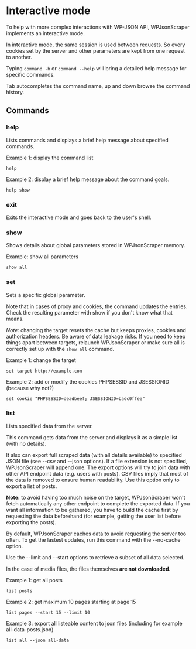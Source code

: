 # Interactive mode

To help with more complex interactions with WP-JSON API, WPJsonScraper implements an interactive mode.

In interactive mode, the same session is used between requests. So every cookies set by the server and other parameters are kept 
from one request to another.

Typing `command -h` or `command --help` will bring a detailed help message for specific commands.

Tab autocompletes the command name, up and down browse the command history.

## Commands

### help

Lists commands and displays a brief help message about specified commands.

Example 1: display the command list

    help

Example 2: display a brief help message about the command goals.

    help show

### exit

Exits the interactive mode and goes back to the user's shell.

### show

Shows details about global parameters stored in WPJsonScraper memory.

Example: show all parameters

    show all

### set

Sets a specific global parameter. 

Note that in cases of proxy and cookies, the command updates the entries. 
Check the resulting parameter with show if you don't know what that means.

*Note:* changing the target resets the cache but keeps proxies, cookies and authorization headers. Be aware 
of data leakage risks. If you need to keep things apart between targets, relaunch WPJsonScraper or make sure 
all is correctly set up with the `show all` command.

Example 1: change the target

    set target http://example.com

Example 2: add or modify the cookies PHPSESSID and JSESSIONID (because why not?)

    set cookie "PHPSESSID=deadbeef; JSESSIONID=badc0ffee"

### list

Lists specified data from the server.

This command gets data from the server and displays it as a simple list (with no details).

It also can export full scraped data (with all details available) to specified JSON file 
(see --csv and --json options). If a file extension is not specified, WPJsonScraper will append one. 
The export options will try to join data with other API endpoint data (e.g. users with posts). CSV files 
imply that most of the data is removed to ensure human readability. Use this option only to export a list of 
posts.

**Note:** to avoid having too much noise on the target, WPJsonScraper won't fetch automatically any other 
endpoint to complete the exported data. If you want all information to be gathered, you have to build the 
cache first by requesting the data beforehand (for example, getting the user list before exporting the posts).

By default, WPJsonScraper caches data to avoid requesting the server too often. To get the lastest updates, 
run this command with the --no-cache option.

Use the --limit and --start options to retrieve a subset of all data selected.

In the case of media files, the files themselves **are not downloaded**.

Example 1: get all posts

    list posts

Example 2: get maximum 10 pages starting at page 15

    list pages --start 15 --limit 10

Example 3: export all listeable content to json files (including for example all-data-posts.json)

    list all --json all-data
